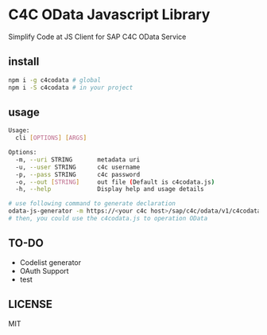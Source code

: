 # C4C OData Javascript Library

Simplify Code at JS Client for SAP C4C OData Service

## install

```bash
npm i -g c4codata # global
npm i -S c4codata # in your project
```

## usage

```bash
Usage:
  cli [OPTIONS] [ARGS]

Options:
  -m, --uri STRING       metadata uri
  -u, --user STRING      c4c username
  -p, --pass STRING      c4c password
  -o, --out [STRING]     out file (Default is c4codata.js)
  -h, --help             Display help and usage details
```

```bash
# use following command to generate declaration
odata-js-generator -m https://<your c4c host>/sap/c4c/odata/v1/c4codata/$metadata?sap-label=true -u <your c4c user> -p <your c4c password>
# then, you could use the c4codata.js to operation OData
```

## TO-DO

* Codelist generator
* OAuth Support
* test

## LICENSE

MIT
